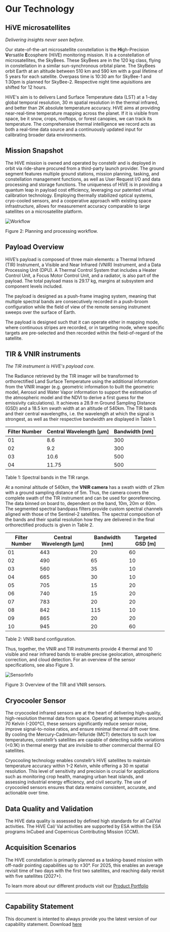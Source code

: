 # **Our Technology** 

## HiVE microsatellites
*Delivering insights never seen before.*  

Our state-of-the-art microsatellite constellation is the **Hi**gh-Precision **V**ersatile **E**cosphere (HiVE) monitoring mission. It is a constellation of microsatellites, the SkyBees. These SkyBees are in the 120 kg class, flying in constellation in a similar sun-synchronous orbital plane. The SkyBees orbit Earth at an altitude between 510 km and 590 km with a goal lifetime of 5 years for each satellite. Overpass time is 10:30 am for SkyBee-1 and 1:30pm is planned for SkyBee-2. Respective night time aquisitions are shifted for 12 hours. 
 
 
HiVE's aim is to delivers Land Surface Temperature data (LST) at a 1-day global temporal resolution, 30 m spatial resolution in the thermal infrared, and better than 2K absolute temperature accuracy. HiVE aims at providing near-real-time temperature mapping across the planet. If it is visible from space, be it snow, crops, rooftops, or forest canopies, we can track its temperature. The comprehensive thermal intelligence we record acts as both a real-time data source and a continuously updated input for calibrating broader data environments. 

<!-- ![HiVE Journey](https://public-data-213979744349.s3.eu-central-1.amazonaws.com/Our-technology/Hive-journey.png)
<figcaption>Figure 1: HiVE journey, the past and future of constellr's satellites. </figcaption> -->

## Mission Snapshot
The HiVE mission is owned and operated by constellr and is deployed in orbit via ride-share procured from a third-party launch provider. The ground segment features multiple ground stations, mission planning, tasking, and constellation management functions, as well as User Request I/O and data processing and storage functions. The uniqueness of HiVE is in providing a quantum leap in payload cost efficiency, leveraging our patented virtual calibration technology. Employing thermally stabilized optical systems, cryo-cooled sensors, and a cooperative approach with existing space infrastructure, allows for measurement accuracy comparable to large satellites on a microsatellite platform. 

![Workflow](https://public-data-213979744349.s3.eu-central-1.amazonaws.com/Our-technology/Work-process-flow.png)
<figcaption>Figure 2: Planning and processing workflow.</figcaption>

## Payload Overview
HiVE’s payload is composed of three main elements: a Thermal Infrared (TIR) Instrument, a Visible and Near Infrared (VNIR) Instrument, and a Data Processing Unit (DPU). A Thermal Control System that includes a Heater Control Unit, a Focus Motor Control Unit, and a radiator, is also part of the payload. The total payload mass is 29.17 kg, margins at subsystem and component levels included. 
 
The payload is designed as a push-frame imaging system, meaning that multiple spectral bands are consecutively recorded in a push-broom configuration while the field of view of the remote sensing instrument sweeps over the surface of Earth.  
 
The payload is designed such that it can operate either in mapping mode, where continuous stripes are recorded, or in targeting mode, where specific targets are pre-selected and then recorded within the field-of-regard of the satellite. 

## TIR & VNIR instruments
*The TIR instrument is HiVE's payload core.*  

The Radiance retrieved by the TIR imager will be transformed to orthorectified Land Surface Temperature using the additional information from the VNIR imager (e.g. geometric information to built the geometric model, Aerosol and Water Vapor information to support the estimation of the atmospheric model and the NDVI to derive a first guess for the emissivity calculations). It achieves a 28.9 m Ground Sampling Distance (GSD) and a 18.5 km swath width at an altitude of 540km. The TIR bands and their central wavelengths, i.e. the wavelength at which the signal is strongest, as well as their respective bandwidth are displayed in Table 1.   

| Filter Number | Central Wavelength [µm] | Bandwidth [nm] |
| ------------- | ----------------------- | --------- |
| 01 | 8.6 | 300 |
| 02 | 9.2 | 300 |
| 03 | 10.6 | 500 |
| 04 | 11.75 | 500 |  
<figcaption>Table 1: Spectral bands in the TIR range.</figcaption>

At a nominal altitude of 540km, the **VNIR camera** has a swath width of 21km with a ground sampling distance of 5m. Thus, the camera covers the complete swath of the TIR instrument and can be used for georeferencing. The data binned on board to, dependent on the band, 10m, 20m or 60m. The segmented spectral bandpass filters provide custom spectral channels aligned with those of the Sentinel-2 satellites. The spectral composition of the bands and their spatial resolution how they are delivered in the final orthorectified products is given in Table 2.

| Filter Number | Central Wavelength [µm] | Bandwidth [nm] | Targeted GSD [m] |
| ------------- | ----------------------- | --------- | ---------------- |
| 01 | 443 | 20 | 60 |
| 02 | 490 | 65 | 10 |
| 03 | 560 | 35 | 10 |
| 04 | 665 | 30 | 10 |
| 05 | 705 | 15 | 20 |
| 06 | 740 | 15 | 20 |
| 07 | 783 | 20 | 20 |
| 08 | 842 | 115 | 10 |
| 09 | 865 | 20 | 20 |
| 10 | 945 | 20 | 60 |
<figcaption>Table 2: VNIR band configuration.</figcaption>

Thus, together, the VNIR and TIR instruments provide 4 thermal and 10 visible and near infrared bands to enable precise geolocation, atmospheric correction, and cloud detection. For an overview of the sensor specifications, see also Figure 3.

![SensorInfo](https://public-data-213979744349.s3.eu-central-1.amazonaws.com/Our-technology/SensorInfo.png)
<figcaption>Figure 3: Overview of the TIR and VNIR sensors.</figcaption>

## Cryocooler Sensor
The cryocooled infrared sensors are at the heart of delivering high-quality, high-resolution thermal data from space. Operating at temperatures around 70 Kelvin (-200°C), these sensors significantly reduce sensor noise, improve signal-to-noise ratios, and ensure minimal thermal drift over time. By cooling the Mercury-Cadmium-Telluride (MCT) detectors to such low temperatures, constellr’s satellites are capable of detecting subtle variations (<0.1K) in thermal energy that are invisible to other commercial thermal EO satellites. 

Cryocooling technology enables constellr’s HiVE satellites to maintain temperature accuracy within 1–2 Kelvin, while offering a 30 m spatial resolution. This level of sensitivity and precision is crucial for applications such as monitoring crop health, managing urban heat islands, and assessing industrial energy efficiency, and civil security. The use of cryocooled sensors ensures that data remains consistent, accurate, and actionable over time.  

## Data Quality and Validation
The HiVE data quality is assessed by defined high standards for all Cal/Val activities. The HiVE Cal/ Val activities are supported by ESA within the ESA programs InCubed and Copernicus Contributing Mission (CCM).  

## Acquisition Scenarios
The HiVE constellation is primarily planned as a tasking-based mission with off-nadir pointing capabilities up to ±30°. For 2025, this enables an average revisit time of two days with the first two satellites, and reaching daily revisit with five satellites (2027+). 

<!-- ## Key Innovation
constellr’s key innovation is a patented architecture to enable high-quality infrared imaging on microsatellites. So far, this was only possible with bus-sized systems costing hundreds of millions of Euros. Using our pioneering technology, we can reduce the cost of the satellites by a factor of around 30 at comparable performance levels.  

In summary, HiVE’s features allow to ensures absolute temperature accuracy and reliability of the data for high precision analysis. The full constellation of satellites ensures daily coverage for target regions by 2027. Its sunsynchronous orbit ensures comparability of data over time, making it well-suited for trend analysis. Finally, with its day and night imagery, it enabling critical insights for optimal decision-making by 2026.  -->

To learn more about our different products visit our [Product Portfolio](https://constellr.github.io/product-lst/Constellr-product-offer/)

----------

## Capability Statement
This document is intented to always provide you the latest version of our capability statement. Download [here](https://public-data-213979744349.s3.eu-central-1.amazonaws.com/capability-statement/Capability%2Bstatement%2Bconstellr%2B20250617%2BPUBLIC.pdf)



